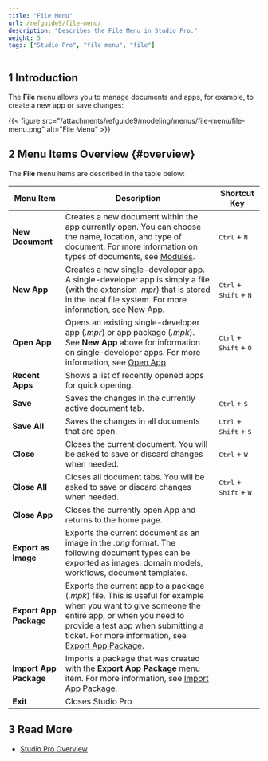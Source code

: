 ```yaml
---
title: "File Menu"
url: /refguide9/file-menu/
description: "Describes the File Menu in Studio Pro."
weight: 5
tags: ["Studio Pro", "file menu", "file"]
---
```


## 1 Introduction

The **File** menu allows you to manage documents and apps, for example, to create a new app or save changes:

{{< figure src="/attachments/refguide9/modeling/menus/file-menu/file-menu.png" alt="File Menu" >}}

## 2 Menu Items Overview {#overview}

The **File** menu items are described in the table below:

| Menu Item                  | Description                                                  | Shortcut Key                                      |
| -------------------------- | ------------------------------------------------------------ | ------------------------------------------------- |
| **New Document**           | Creates a new document within the app currently open. You can choose the name, location, and type of document. For more information on types of documents, see [Modules](/refguide9/modules/). | <kbd>Ctrl</kbd> + <kbd>N</kbd>                    |
| **New App**            | Creates a new single-developer app. A single-developer app is simply a file (with the extension *.mpr*) that is stored in the local file system. For more information, see [New App](/refguide9/new-app/). | <kbd>Ctrl</kbd> + <kbd>Shift</kbd> + <kbd>N</kbd> |
| **Open App**           | Opens an existing single-developer app (*.mpr*) or app package (*.mpk*). See **New App** above for information on single-developer apps. For more information, see [Open App](/refguide9/open-app-dialog/). | <kbd>Ctrl</kbd> + <kbd>Shift</kbd> + <kbd>O</kbd> |
| **Recent Apps**        | Shows a list of recently opened apps for quick opening.  |                                                   |
| **Save**                   | Saves the changes in the currently active document tab.      | <kbd>Ctrl</kbd> + <kbd>S</kbd>                    |
| **Save All**               | Saves the changes in all documents that are open.            | <kbd>Ctrl</kbd> + <kbd>Shift</kbd> + <kbd>S</kbd> |
| **Close**                  | Closes the current document. You will be asked to save or discard changes when needed. | <kbd>Ctrl</kbd> + <kbd>W</kbd>                    |
| **Close All**              | Closes all document tabs. You will be asked to save or discard changes when needed. | <kbd>Ctrl</kbd> + <kbd>Shift</kbd> + <kbd>W</kbd> |
| **Close App**          | Closes the currently open App and returns to the home page. |                                                   |
| **Export as Image**        | Exports the current document as an image in the *.png* format. The following document types can be exported as images: domain models, workflows, document templates. |                                                   |
| **Export App Package** | Exports the current app to a package (*.mpk*) file. This is useful for example when you want to give someone the entire app, or when you need to provide a test app when submitting a ticket. For more information, see [Export App Package](/refguide9/export-app-package-dialog/). |                                                   |
| **Import App Package** | Imports a package that was created with the **Export App Package** menu item. For more information, see [Import App Package](/refguide9/import-app-package-dialog/). |                                                   |
| **Exit**                   | Closes Studio Pro                                            |                                                   |

## 3 Read More

* [Studio Pro Overview](/refguide9/studio-pro-overview/)
